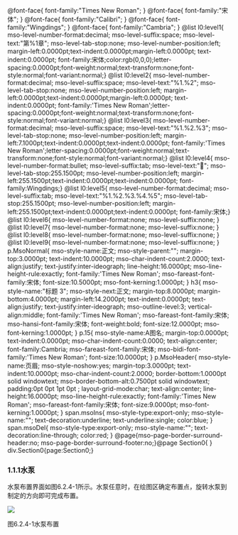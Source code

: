  @font-face{ font-family:"Times New Roman"; } @font-face{ font-family:"宋体"; } @font-face{ font-family:"Calibri"; } @font-face{ font-family:"Wingdings"; } @font-face{ font-family:"Cambria"; } @list l0:level1{ mso-level-number-format:decimal; mso-level-suffix:space; mso-level-text:"第%1章"; mso-level-tab-stop:none; mso-level-number-position:left; margin-left:0.0000pt;text-indent:0.0000pt;margin-left:0.0000pt; text-indent:0.0000pt; font-family:宋体;color:rgb(0,0,0);letter-spacing:0.0000pt;font-weight:normal;text-transform:none;font-style:normal;font-variant:normal;} @list l0:level2{ mso-level-number-format:decimal; mso-level-suffix:space; mso-level-text:"%1.%2"; mso-level-tab-stop:none; mso-level-number-position:left; margin-left:0.0000pt;text-indent:0.0000pt;margin-left:0.0000pt; text-indent:0.0000pt; font-family:'Times New Roman';letter-spacing:0.0000pt;font-weight:normal;text-transform:none;font-style:normal;font-variant:normal;} @list l0:level3{ mso-level-number-format:decimal; mso-level-suffix:space; mso-level-text:"%1.%2.%3"; mso-level-tab-stop:none; mso-level-number-position:left; margin-left:7.1000pt;text-indent:0.0000pt;text-indent:0.0000pt; font-family:'Times New Roman';letter-spacing:0.0000pt;font-weight:normal;text-transform:none;font-style:normal;font-variant:normal;} @list l0:level4{ mso-level-number-format:bullet; mso-level-suffix:tab; mso-level-text:""; mso-level-tab-stop:255.1500pt; mso-level-number-position:left; margin-left:255.1500pt;text-indent:0.0000pt;text-indent:0.0000pt; font-family:Wingdings;} @list l0:level5{ mso-level-number-format:decimal; mso-level-suffix:tab; mso-level-text:"%1.%2.%3.%4.%5"; mso-level-tab-stop:255.1500pt; mso-level-number-position:left; margin-left:255.1500pt;text-indent:0.0000pt;text-indent:0.0000pt; font-family:宋体;} @list l0:level6{ mso-level-number-format:none; mso-level-suffix:none; } @list l0:level7{ mso-level-number-format:none; mso-level-suffix:none; } @list l0:level8{ mso-level-number-format:none; mso-level-suffix:none; } @list l0:level9{ mso-level-number-format:none; mso-level-suffix:none; } p.MsoNormal{ mso-style-name:正文; mso-style-parent:""; margin-top:3.0000pt; text-indent:10.0000pt; mso-char-indent-count:2.0000; text-align:justify; text-justify:inter-ideograph; line-height:16.0000pt; mso-line-height-rule:exactly; font-family:'Times New Roman'; mso-fareast-font-family:宋体; font-size:10.5000pt; mso-font-kerning:1.0000pt; } h3{ mso-style-name:"标题 3"; mso-style-next:正文; margin-top:8.0000pt; margin-bottom:4.0000pt; margin-left:14.2000pt; text-indent:0.0000pt; text-align:justify; text-justify:inter-ideograph; mso-outline-level:3; vertical-align:middle; font-family:'Times New Roman'; mso-fareast-font-family:宋体; mso-hansi-font-family:宋体; font-weight:bold; font-size:12.0000pt; mso-font-kerning:1.0000pt; } p.15{ mso-style-name:A图名; margin-top:0.0000pt; text-indent:0.0000pt; mso-char-indent-count:0.0000; text-align:center; font-family:Cambria; mso-fareast-font-family:宋体; mso-bidi-font-family:'Times New Roman'; font-size:10.0000pt; } p.MsoHeader{ mso-style-name:页眉; mso-style-noshow:yes; margin-top:3.0000pt; text-indent:10.0000pt; mso-char-indent-count:2.0000; border-bottom:1.0000pt solid windowtext; mso-border-bottom-alt:0.7500pt solid windowtext; padding:0pt 0pt 1pt 0pt ; layout-grid-mode:char; text-align:center; line-height:16.0000pt; mso-line-height-rule:exactly; font-family:'Times New Roman'; mso-fareast-font-family:宋体; font-size:9.0000pt; mso-font-kerning:1.0000pt; } span.msoIns{ mso-style-type:export-only; mso-style-name:""; text-decoration:underline; text-underline:single; color:blue; } span.msoDel{ mso-style-type:export-only; mso-style-name:""; text-decoration:line-through; color:red; } @page{mso-page-border-surround-header:no; mso-page-border-surround-footer:no;}@page Section0{ } div.Section0{page:Section0;}

### 1.1.1**水泵**

水泵布置界面如图6.2.4\-1所示。水泵任意时，在绘图区确定布置点，旋转水泵到制定的方向即可完成布置。

![](file:///C:\Users\pkpm\AppData\Local\Temp\ksohtml4224\wps204.jpg)

图6.2.4\-1水泵布置